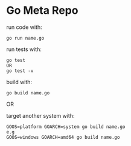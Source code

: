 # Go Meta Repo

run code with:

    go run name.go

run tests with:

    go test
    OR
    go test -v

build with:
	
	go build name.go

OR

target another system with:

	GOOS=platform GOARCH=system go build name.go
	e.g
	GOOS=windows GOARCH=amd64 go build name.go
